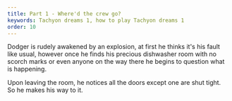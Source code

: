 ```yaml
---
title: Part 1 - Where'd the crew go?
keywords: Tachyon dreams 1, how to play Tachyon dreams 1
order: 10
---
```


Dodger is rudely awakened by an explosion, at first he thinks it's his fault like usual, however once he finds his precious dishwasher room with no scorch marks or even anyone on the way there he begins to question what is happening.

Upon leaving the room, he notices all the doors except one are shut tight. So he makes his way to it.
